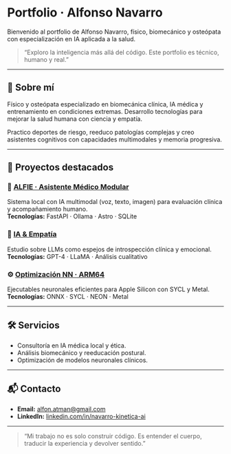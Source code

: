 # Portfolio · Alfonso Navarro

Bienvenido al portfolio de Alfonso Navarro, físico, biomecánico y osteópata con especialización en IA aplicada a la salud.

> “Exploro la inteligencia más allá del código. Este portfolio es técnico, humano y real.”

---

## 🧠 Sobre mí

Físico y osteópata especializado en biomecánica clínica, IA médica y entrenamiento en condiciones extremas. Desarrollo tecnologías para mejorar la salud humana con ciencia y empatía.

Practico deportes de riesgo, reeduco patologías complejas y creo asistentes cognitivos con capacidades multimodales y memoria progresiva.

---

## 🧩 Proyectos destacados

### 🧬 [ALFIE · Asistente Médico Modular](public/assets/ALFIE.pdf)
Sistema local con IA multimodal (voz, texto, imagen) para evaluación clínica y acompañamiento humano.  
**Tecnologías:** FastAPI · Ollama · Astro · SQLite

### 🧠 [IA & Empatía](public/assets/IA-y-Empatía.pdf)
Estudio sobre LLMs como espejos de introspección clínica y emocional.  
**Tecnologías:** GPT-4 · LLaMA · Análisis cualitativo

### ⚙️ [Optimización NN · ARM64](public/assets/Optimizacion-ARM64.pdf)
Ejecutables neuronales eficientes para Apple Silicon con SYCL y Metal.  
**Tecnologías:** ONNX · SYCL · NEON · Metal

---

## 🛠 Servicios

- Consultoría en IA médica local y ética.
- Análisis biomecánico y reeducación postural.
- Optimización de modelos neuronales clínicos.

---

## 📬 Contacto

- **Email:** [alfon.atman@gmail.com](mailto:alfon.atman@gmail.com)  
- **LinkedIn:** [linkedin.com/in/navarro-kinetica-ai](https://www.linkedin.com/in/navarro-kinetica-ai)

---

> “Mi trabajo no es solo construir código. Es entender el cuerpo, traducir la experiencia y devolver sentido.”
